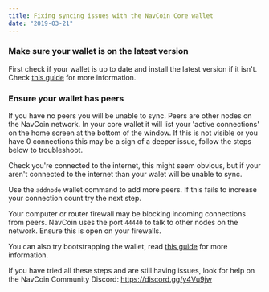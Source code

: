 ```yaml
---
title: Fixing syncing issues with the NavCoin Core wallet
date: "2019-03-21"
---
```


### Make sure your wallet is on the latest version

First check if your wallet is up to date and install the latest version if it isn't. Check [this guide](/navcoin-core/update-your-wallet) for more information.


### Ensure your wallet has peers

If you have no peers you will be unable to sync. Peers are other nodes on the NavCoin network. In your core wallet it will list your 'active connections' on the home screen at the bottom of the window. If this is not visible or you have 0 connections this may be a sign of a deeper issue, follow the steps below to troubleshoot.

Check you're connected to the internet, this might seem obvious, but if your aren't connected to the internet than your walet will be unable to sync.

Use the `addnode` wallet command to add more peers. If this fails to increase your connection count try the next step.

Your computer or router firewall may be blocking incoming connections from peers. NavCoin uses the port `44440` to talk to other nodes on the network. Ensure this is open on your firewalls.

You can also try bootstrapping the wallet, read [this guide](/navcoin-core/bootstrap-your-wallet) for more information.

If you have tried all these steps and are still having issues, look for help on the NavCoin Community Discord: https://discord.gg/y4Vu9jw

